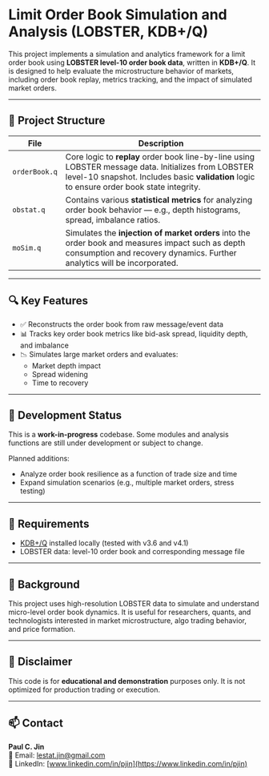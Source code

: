 # Limit Order Book Simulation and Analysis (LOBSTER, KDB+/Q)

This project implements a simulation and analytics framework for a limit order book using **LOBSTER level-10 order book data**, written in **KDB+/Q**. It is designed to help evaluate the microstructure behavior of markets, including order book replay, metrics tracking, and the impact of simulated market orders.

---

## 📁 Project Structure

| File         | Description |
|--------------|-------------|
| `orderBook.q` | Core logic to **replay** order book line-by-line using LOBSTER message data. Initializes from LOBSTER level-10 snapshot. Includes basic **validation** logic to ensure order book state integrity. |
| `obstat.q`    | Contains various **statistical metrics** for analyzing order book behavior — e.g., depth histograms, spread, imbalance ratios. |
| `moSim.q`     | Simulates the **injection of market orders** into the order book and measures impact such as depth consumption and recovery dynamics. Further analytics will be incorporated. |

---

## 🔍 Key Features

- ✅ Reconstructs the order book from raw message/event data
- 📊 Tracks key order book metrics like bid-ask spread, liquidity depth, and imbalance
- 📉 Simulates large market orders and evaluates:
  - Market depth impact
  - Spread widening
  - Time to recovery

---

## 🚧 Development Status

This is a **work-in-progress** codebase. Some modules and analysis functions are still under development or subject to change.

Planned additions:
- Analyze order book resilience as a function of trade size and time
- Expand simulation scenarios (e.g., multiple market orders, stress testing)

---

## 🔧 Requirements

- [KDB+/Q](https://kx.com) installed locally (tested with v3.6 and v4.1)
- LOBSTER data: level-10 order book and corresponding message file

---

## 🧠 Background

This project uses high-resolution LOBSTER data to simulate and understand micro-level order book dynamics. It is useful for researchers, quants, and technologists interested in market microstructure, algo trading behavior, and price formation.

---

## 📎 Disclaimer

This code is for **educational and demonstration** purposes only. It is not optimized for production trading or execution.

---

## 📫 Contact

**Paul C. Jin**  
📧 Email: [lestat.jin@gmail.com](mailto:lestat.jin@gmail.com)  
🔗 LinkedIn: [www.linkedin.com/in/pjin](https://www.linkedin.com/in/pjin)
